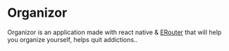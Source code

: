 # Organizor

Organizor is an application made with react native & [ERouter](https://github.com/TheOldZoom/ERouter) that will help you organize yourself, helps quit addictions..
